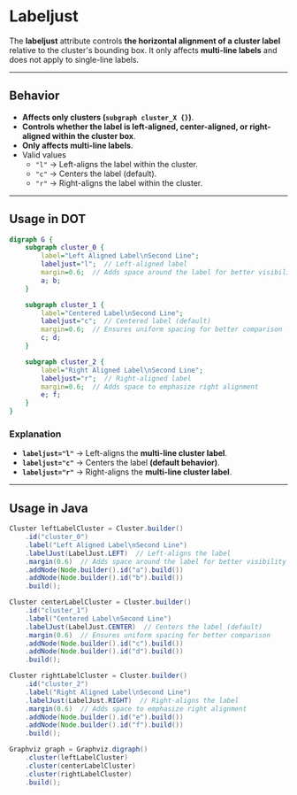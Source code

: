 # Labeljust

The **labeljust** attribute controls **the horizontal alignment of a cluster label** relative to the cluster's bounding box. It only affects **multi-line labels** and does not apply to single-line labels.

------

## **Behavior**

- **Affects only clusters (`subgraph cluster_X {}`)**.
- **Controls whether the label is left-aligned, center-aligned, or right-aligned within the cluster box**.
- **Only affects multi-line labels**.
- Valid values
  - `"l"` → Left-aligns the label within the cluster.
  - `"c"` → Centers the label (default).
  - `"r"` → Right-aligns the label within the cluster.

------

## **Usage in DOT**

```dot
digraph G {
    subgraph cluster_0 {
        label="Left Aligned Label\nSecond Line";
        labeljust="l";  // Left-aligned label
        margin=0.6;  // Adds space around the label for better visibility
        a; b;
    }

    subgraph cluster_1 {
        label="Centered Label\nSecond Line";
        labeljust="c";  // Centered label (default)
        margin=0.6;  // Ensures uniform spacing for better comparison
        c; d;
    }

    subgraph cluster_2 {
        label="Right Aligned Label\nSecond Line";
        labeljust="r";  // Right-aligned label
        margin=0.6;  // Adds space to emphasize right alignment
        e; f;
    }
}
```

### **Explanation**

- **`labeljust="l"`** → Left-aligns the **multi-line cluster label**.
- **`labeljust="c"`** → Centers the label **(default behavior)**.
- **`labeljust="r"`** → Right-aligns the **multi-line cluster label**.

------

## **Usage in Java**

```java
Cluster leftLabelCluster = Cluster.builder()
    .id("cluster_0")
    .label("Left Aligned Label\nSecond Line")
    .labelJust(LabelJust.LEFT)  // Left-aligns the label
    .margin(0.6)  // Adds space around the label for better visibility
    .addNode(Node.builder().id("a").build())
    .addNode(Node.builder().id("b").build())
    .build();

Cluster centerLabelCluster = Cluster.builder()
    .id("cluster_1")
    .label("Centered Label\nSecond Line")
    .labelJust(LabelJust.CENTER)  // Centers the label (default)
    .margin(0.6)  // Ensures uniform spacing for better comparison
    .addNode(Node.builder().id("c").build())
    .addNode(Node.builder().id("d").build())
    .build();

Cluster rightLabelCluster = Cluster.builder()
    .id("cluster_2")
    .label("Right Aligned Label\nSecond Line")
    .labelJust(LabelJust.RIGHT)  // Right-aligns the label
    .margin(0.6)  // Adds space to emphasize right alignment
    .addNode(Node.builder().id("e").build())
    .addNode(Node.builder().id("f").build())
    .build();

Graphviz graph = Graphviz.digraph()
    .cluster(leftLabelCluster)
    .cluster(centerLabelCluster)
    .cluster(rightLabelCluster)
    .build();
```